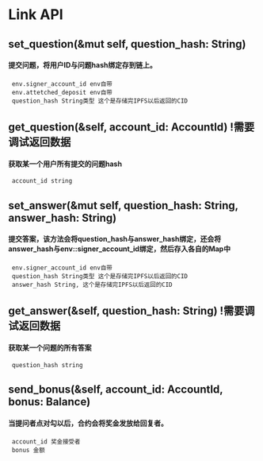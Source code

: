 # Link API

## set_question(&mut self, question_hash: String)
#### 提交问题，将用户ID与问题hash绑定存到链上。
```
 env.signer_account_id env自带 
 env.attetched_deposit env自带
 question_hash String类型 这个是存储完IPFS以后返回的CID
````
## get_question(&self, account_id: AccountId) !需要调试返回数据
#### 获取某一个用户所有提交的问题hash
```
 account_id string 
```

## set_answer(&mut self, question_hash: String, answer_hash: String)
#### 提交答案，该方法会将question_hash与answer_hash绑定，还会将answer_hash与env::signer_account_id绑定，然后存入各自的Map中
```
 env.signer_account_id env自带 
 question_hash String类型 这个是存储完IPFS以后返回的CID
 answer_hash String, 这个是存储完IPFS以后返回的CID
```

## get_answer(&self, question_hash: String) !需要调试返回数据
#### 获取某一个问题的所有答案
```
 question_hash string 
```

## send_bonus(&self, account_id: AccountId, bonus: Balance)
#### 当提问者点对勾以后，合约会将奖金发放给回复者。
```
 account_id 奖金接受者
 bonus 金额
```